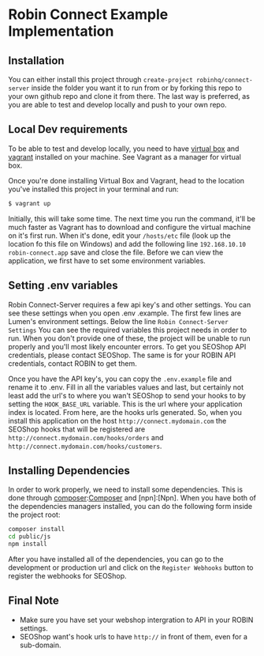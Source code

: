 # Robin Connect Example Implementation

## Installation

You can either install this project through `create-project robinhq/connect-server` inside the folder you want it to 
run from or by forking this repo to your own github repo and clone it from there. The last way is preferred, as you 
are able to test and develop locally and push to your own repo.
  
## Local Dev requirements

To be able to test and develop locally, you need to have [virtual box][Virtual Box] and [vagrant][Vagrant] installed on 
your machine. See Vagrant as a manager for virtual box.

Once you're done installing Virtual Box and Vagrant, head to the location you've installed this project in your 
terminal and run:
 
```bash
$ vagrant up
```

Initially, this will take some time. The next time you run the command, it'll be much faster as Vagrant has to download 
and configure the virtual machine on it's first run. When it's done, edit your `/hosts/etc` file (look up the 
location fo this file on Windows) and add the following line `192.168.10.10   robin-connect.app` save and close the 
file. Before we can view the application, we first have to set some environment variables.
 
 
## Setting .env variables
Robin Connect-Server requires a few api key's and other settings. You can see these settings when you open .env
.example. The first few lines are Lumen's environment settings. Below the line `Robin Connect-Server Settings` You 
can see the required variables this project needs in order to run. When you don't provide one of these, the project 
will be unable to run properly and you'll most likely encounter errors. To get you SEOShop API credentials, please 
contact SEOShop. The same is for your ROBIN API credentials, contact ROBIN to get them.

Once you have the API key's, you can copy the `.env.example` file and rename it to .env. Fill in all the variables 
values and last, but certainly not least add the url's to where you wan't SEOShop to send your hooks to by setting 
the `HOOK_BASE_URL` variable. This is the url where your application index is located. From here, are the hooks urls 
generated. So, when you install this application on the host `http://connect.mydomain.com` the SEOShop hooks that will
be registered are `http://connect.mydomain.com/hooks/orders` and `http://connect.mydomain.com/hooks/customers`.

## Installing Dependencies

In order to work properly, we need to install some dependencies. This is done through [composer]:[Composer] and 
[npn]:[Npn]. When you have both of the dependencies managers installed, you can do the following form inside the 
project root: 

```bash
composer install
cd public/js
npm install
```

After you have installed all of the dependencies, you can go to the development or production url and click on the 
`Register Webhooks` button to register the webhooks for SEOShop.

## Final Note

- Make sure you have set your webshop intergration to API in your ROBIN settings.
- SEOShop want's hook urls to have `http://` in front of them, even for a sub-domain.






[virtual box]: https://www.virtualbox.org/
[vagrant]: https://www.vagrantup.com/
[composer]: https://getcomposer.org/
[npm]: https://www.npmjs.com